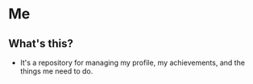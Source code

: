# Me
## What's this?
- It's a repository for managing my profile, my achievements, and the things me need to do.
